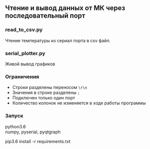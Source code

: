 ## Чтение и вывод данных от МК через последовательный порт

### read_to_csv.py
Чтение температуры из сериал порта в csv файл.

### serial_plotter.py
Живой вывод графиков

### Ограничения  

- Строки разделены переносом `\r\n`
- Значения в строке разделены `;`
- Подключен только один порт
- Количество колонок не изменяется в ходе работы программы

### Запуск

python3.6  
numpy, pyserial, pyqtgraph

pip3.6 install -r requirements.txt
